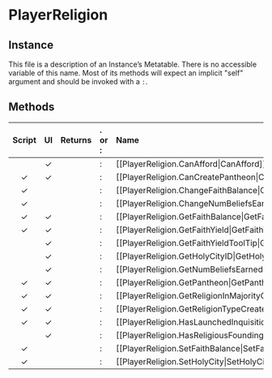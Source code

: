 # PlayerReligion
## Instance
This file is a description of an Instance’s Metatable. There is no accessible variable of this name. Most of its methods will expect an implicit "self" argument and should be invoked with a `:`.

## Methods
| Script | UI  | Returns | . or : | Name | Arguments |
|:------:|:---:| -------:|:---- |:---- |:--------- |
| |✓| |:|[[PlayerReligion.CanAfford\|CanAfford]]| |
|✓|✓| |:|[[PlayerReligion.CanCreatePantheon\|CanCreatePantheon]]| |
|✓| | |:|[[PlayerReligion.ChangeFaithBalance\|ChangeFaithBalance]]| |
|✓| | |:|[[PlayerReligion.ChangeNumBeliefsEarned\|ChangeNumBeliefsEarned]]| |
|✓|✓| |:|[[PlayerReligion.GetFaithBalance\|GetFaithBalance]]| |
|✓|✓| |:|[[PlayerReligion.GetFaithYield\|GetFaithYield]]| |
| |✓| |:|[[PlayerReligion.GetFaithYieldToolTip\|GetFaithYieldToolTip]]| |
| |✓| |:|[[PlayerReligion.GetHolyCityID\|GetHolyCityID]]| |
| |✓| |:|[[PlayerReligion.GetNumBeliefsEarned\|GetNumBeliefsEarned]]| |
|✓|✓| |:|[[PlayerReligion.GetPantheon\|GetPantheon]]| |
|✓|✓| |:|[[PlayerReligion.GetReligionInMajorityOfCities\|GetReligionInMajorityOfCities]]| |
|✓|✓| |:|[[PlayerReligion.GetReligionTypeCreated\|GetReligionTypeCreated]]| |
|✓|✓| |:|[[PlayerReligion.HasLaunchedInquisition\|HasLaunchedInquisition]]| |
| |✓| |:|[[PlayerReligion.HasReligiousFoundingUnit\|HasReligiousFoundingUnit]]| |
|✓| | |:|[[PlayerReligion.SetFaithBalance\|SetFaithBalance]]| |
|✓| | |:|[[PlayerReligion.SetHolyCity\|SetHolyCity]]| |
